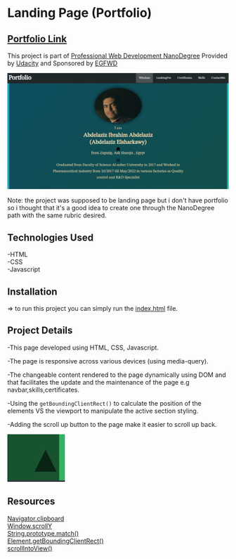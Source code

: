 # Landing Page (Portfolio)

## [Portfolio Link](https://main--my11portfolioo11.netlify.app/)

This project is part of [Professional Web Development NanoDegree](https://egfwd.com/specializtion/web-development-professional/?utm_source=googlesearch&utm_medium=ads&utm_campaign=branding&utm_adgroup=Udacity&gclid=Cj0KCQiAnNacBhDvARIsABnDa6-vuTZmWIK4LK3uvTdPQ_sBo153HdzwvuaFkYypzU3cS3b2wWVWOYkaAmEdEALw_wcB) Provided by [Udacity](https://www.udacity.com) and Sponsored by [EGFWD](https://www.egfwd.com/)  

![page preview](preview/page%20preview.png)

Note: the project was supposed to be landing page but i don't have portfolio so i thought that it's a good idea to create one through the NanoDegree path with the same rubric desired.

## Technologies Used

-HTML\
-CSS\
-Javascript

## Installation

=> to run this project you can simply run the [index.html](index.html) file.

## Project Details

-This page developed using HTML, CSS, Javascript.

-The page is responsive across various devices (using media-query).

-The changeable content rendered to the page dynamically using DOM and that facilitates the update and the maintenance of the page e.g navbar,skills,certificates.

-Using the ```getBoundingClientRect()``` to calculate the position of the elements VS the viewport to manipulate the active section styling.

-Adding the scroll up button to the page make it easier to scroll up back.

![scroll up button](preview/scroll-up.png)

## Resources

[Navigator.clipboard](https://developer.mozilla.org/en-US/docs/Web/API/Navigator/clipboard)\
[Window.scrollY](https://developer.mozilla.org/en-US/docs/Web/API/Window/scrollY)\
[String.prototype.match()](https://developer.mozilla.org/en-US/docs/Web/JavaScript/Reference/Global_Objects/String/match)\
[Element.getBoundingClientRect()](https://developer.mozilla.org/en-US/docs/Web/API/Element/getBoundingClientRect)\
[scrollIntoView()](https://dev.to/rohank_2502/implementing-smooth-scroll-using-javascript-28n3)
